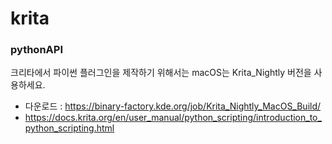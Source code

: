# krita

### pythonAPI
크리타에서 파이썬 플러그인을 제작하기 위해서는 macOS는 Krita_Nightly 버전을 사용하세요.

- 다운로드 : https://binary-factory.kde.org/job/Krita_Nightly_MacOS_Build/
- https://docs.krita.org/en/user_manual/python_scripting/introduction_to_python_scripting.html
